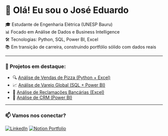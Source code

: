 # 👋 Olá! Eu sou o José Eduardo

🎓 Estudante de Engenharia Elétrica (UNESP Bauru)  
📊 Focado em Análise de Dados e Business Intelligence  
🛠️ Tecnologias: Python, SQL, Power BI, Excel  
📚 Em transição de carreira, construindo portfólio sólido com dados reais

---

### 💼 Projetos em destaque:

- 🔍 [Análise de Vendas de Pizza (Python + Excel)]([https://github.com/JoseEduardo3003/Pizza](https://github.com/JoseEduardo3003/PizzaSales-ExcelPython))
- 📈 [Análise de Varejo Global (SQL + Power BI)]([LINK_AQUI](https://github.com/JoseEduardo3003/Complaints-Excel))
- 🧾 [Análise de Reclamações Bancárias (Excel)](https://github.com/JoseEduardo3003/Complaints-Excel)
- 🧾 [Análise de CRM (Power BI)]([LINK_AQUI](https://github.com/JoseEduardo3003/Descritiva-CRM-PowerBI))


---

### 📫 Vamos nos conectar?

[![LinkedIn](https://img.shields.io/badge/LinkedIn-blue?style=flat&logo=linkedin)](https://www.linkedin.com/in/seu-usuario/)
[![Notion Portfolio](https://img.shields.io/badge/Portfólio_Notion-000000?style=flat&logo=notion)](https://www.notion.so/seulink)

